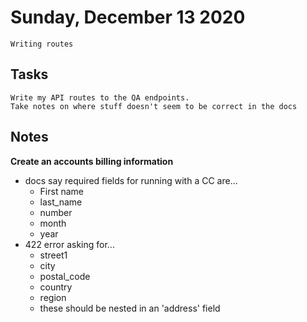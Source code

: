 # Sunday, December 13 2020
    Writing routes
## Tasks    
    Write my API routes to the QA endpoints. 
    Take notes on where stuff doesn't seem to be correct in the docs
## Notes   
 **Create an accounts billing information**
* docs say required fields for running with a CC are...
  * First name
  * last_name
  * number
  * month 
  * year
* 422 error asking for...
  * street1
  * city 
  * postal_code
  * country
  * region
  * these should be nested in an 'address' field


